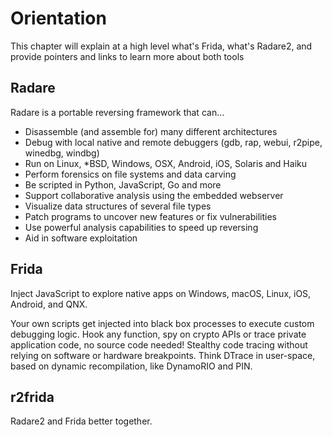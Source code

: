 # Orientation

This chapter will explain at a high level what's Frida, what's Radare2, and 
provide pointers and links to learn more about both tools

## Radare

Radare is a portable reversing framework that can...

- Disassemble (and assemble for) many different architectures
- Debug with local native and remote debuggers (gdb, rap, webui, r2pipe, winedbg, windbg)
- Run on Linux, \*BSD, Windows, OSX, Android, iOS, Solaris and Haiku
- Perform forensics on file systems and data carving
- Be scripted in Python, JavaScript, Go and more
- Support collaborative analysis using the embedded webserver
- Visualize data structures of several file types
- Patch programs to uncover new features or fix vulnerabilities
- Use powerful analysis capabilities to speed up reversing
- Aid in software exploitation

## Frida

Inject JavaScript to explore native apps on Windows, macOS, Linux, iOS,
Android, and QNX.


Your own scripts get injected into black box processes to execute custom
debugging logic. Hook any function, spy on crypto APIs or trace private
application code, no source code needed! Stealthy code tracing without relying
on software or hardware breakpoints. Think DTrace in user-space, based on
dynamic recompilation, like DynamoRIO and PIN.

## r2frida

Radare2 and Frida better together.

